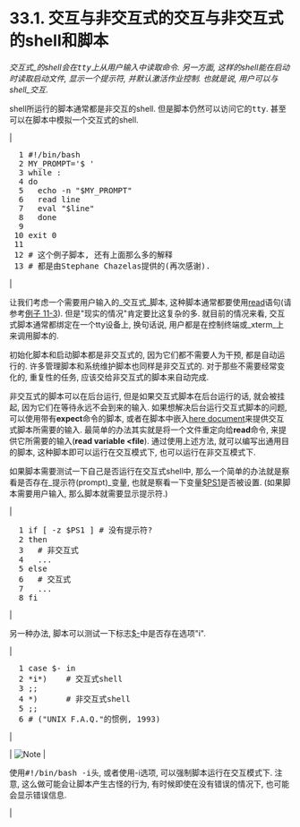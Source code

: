 # 33.1\. 交互与非交互式的交互与非交互式的shell和脚本

_交互式_的shell会在<tt class="FILENAME">tty</tt>上从用户输入中读取命令. 另一方面, 这样的shell能在启动时读取启动文件, 显示一个提示符, 并默认激活作业控制. 也就是说, 用户可以与shell_交互_.

shell所运行的脚本通常都是非交互的shell. 但是脚本仍然可以访问它的<tt class="FILENAME">tty</tt>. 甚至可以在脚本中模拟一个交互式的shell.

| 

<pre class="PROGRAMLISTING">  1 #!/bin/bash
  2 MY_PROMPT='$ '
  3 while :
  4 do
  5   echo -n "$MY_PROMPT"
  6   read line
  7   eval "$line"
  8   done
  9 
 10 exit 0
 11 
 12 # 这个例子脚本, 还有上面那么多的解释
 13 # 都是由Stephane Chazelas提供的(再次感谢). </pre>

 |

让我们考虑一个需要用户输入的_交互式_脚本, 这种脚本通常都要使用[read](internal.md#READREF)语句(请参考[例子 11-3](internal.md#EX36)). 但是<span class="QUOTE">"现实的情况"</span>肯定要比这复杂的多. 就目前的情况来看, 交互式脚本通常都绑定在一个tty设备上, 换句话说, 用户都是在控制终端或_xterm_上来调用脚本的.

初始化脚本和启动脚本都是非交互式的, 因为它们都不需要人为干预, 都是自动运行的. 许多管理脚本和系统维护脚本也同样是非交互式的. 对于那些不需要经常变化的, 重复性的任务, 应该交给非交互式的脚本来自动完成.

非交互式的脚本可以在后台运行, 但是如果交互式脚本在后台运行的话, 就会被挂起, 因为它们在等待永远不会到来的输入. 如果想解决后台运行交互式脚本的问题, 可以使用带有**expect**命令的脚本, 或者在脚本中嵌入[here document](here-docs.md#HEREDOCREF)来提供交互式脚本所需要的输入. 最简单的办法其实就是将一个文件重定向给**read**命令, 来提供它所需要的输入(**read variable <file**). 通过使用上述方法, 就可以编写出通用目的脚本, 这种脚本即可以运行在交互模式下, 也可以运行在非交互模式下.

如果脚本需要测试一下自己是否运行在交互式shell中, 那么一个简单的办法就是察看是否存在_提示符(prompt)_变量, 也就是察看一下变量[$PS1](internalvariables.md#PS1REF)是否被设置. (如果脚本需要用户输入, 那么脚本就需要显示提示符.)

| 

<pre class="PROGRAMLISTING">  1 if [ -z $PS1 ] # 没有提示符? 
  2 then
  3   # 非交互式
  4   ...
  5 else
  6   # 交互式
  7   ...
  8 fi</pre>

 |

另一种办法, 脚本可以测试一下标志[$-](internalvariables.md#FLPREF)中是否存在选项<span class="QUOTE">"i"</span>.

| 

<pre class="PROGRAMLISTING">  1 case $- in
  2 *i*)    # 交互式shell
  3 ;;
  4 *)      # 非交互式shell
  5 ;;
  6 # ("UNIX F.A.Q."的惯例, 1993)</pre>

 |

| ![Note](./images/note.gif) | 

使用<kbd class="USERINPUT">#!/bin/bash -i</kbd>头, 或者使用<span class="TOKEN">-i</span>选项, 可以强制脚本运行在交互模式下. 注意, 这么做可能会让脚本产生古怪的行为, 有时候即使在没有错误的情况下, 也可能会显示错误信息.

 |